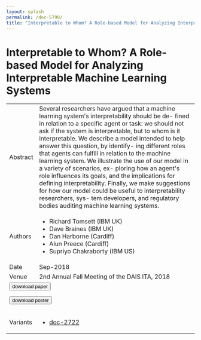 ```yaml
---
layout: splash
permalink: /doc-5790/
title: "Interpretable to Whom? A Role-based Model for Analyzing Interpretable Machine Learning Systems"
---
```


# Interpretable to Whom? A Role-based Model for Analyzing Interpretable Machine Learning Systems

<table>
    <tbody>
    <tr>
        <td>Abstract</td>
        <td>Several researchers have argued that a machine learning system's interpretability should be de- fined in relation to a specific agent or task: we should not ask if the system is interpretable, but to whom is it interpretable. We describe a model intended to help answer this question, by identify- ing different roles that agents can fulfill in relation to the machine learning system. We illustrate the use of our model in a variety of scenarios, ex- ploring how an agent's role influences its goals, and the implications for defining interpretability. Finally, we make suggestions for how our model could be useful to interpretability researchers, sys- tem developers, and regulatory bodies auditing machine learning systems.</td>
    </tr>
    <tr>
        <td>Authors</td>
        <td>
            <ul>
                <li>Richard Tomsett (IBM UK)</li>
                <li>Dave Braines (IBM UK)</li>
                <li>Dan Harborne (Cardiff)</li>
                <li>Alun Preece (Cardiff)</li>
                <li>Supriyo Chakraborty (IBM US)</li>
            </ul>
        </td>
    </tr>
    <tr>
        <td>Date</td>
        <td>Sep-2018</td>
    </tr>
    <tr>
        <td>Venue</td>
        <td>2nd Annual Fall Meeting of the DAIS ITA, 2018</td>
    </tr>
        <tr>
            <td colspan="2">
                <form method="get" action="https://dais-ita.org/sites/default/files/2440.pdf">
                    <button type="submit">download paper</button>
                </form>
                <form method="get" action="https://dais-ita.org/sites/default/files/2440_poster.pdf">
                    <button type="submit">download poster</button>
                </form>
            </td>
        </tr>
        <tr>
            <td>Variants</td>
            <td>
                <ul>
                    <li><a href="${varId}">doc-2722</a></li>
                </ul>
            </td>
        </tr>
    </tbody>
</table>
